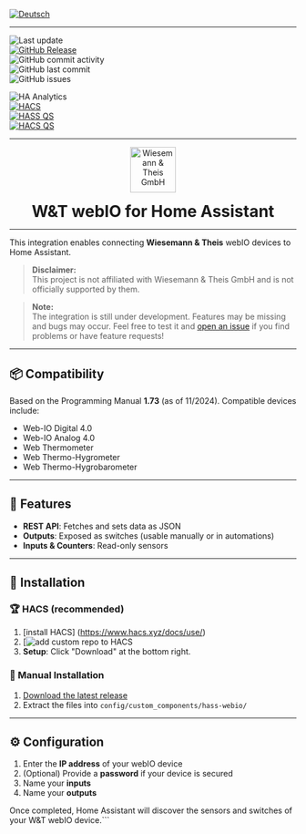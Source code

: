 [![Deutsch](https://img.shields.io/badge/🇩🇪%20-German-blue)](README.md)

---

![Last update](https://img.shields.io/github/last-commit/moehrem/hass-webio?label=last%20update)  
[![GitHub Release](https://img.shields.io/github/v/release/moehrem/hass-webio?sort=semver)](https://github.com/moehrem/hass-webio/releases)  
![GitHub commit activity](https://img.shields.io/github/commit-activity/m/moehrem/hass-webio)  
![GitHub last commit](https://img.shields.io/github/last-commit/moehrem/hass-webio)  
![GitHub issues](https://img.shields.io/github/issues/moehrem/hass-webio)  

![HA Analytics](https://img.shields.io/badge/dynamic/json?url=https%3A%2F%2Fanalytics.home-assistant.io%2Fcustom_integrations.json&query=%24.hass-webio.total&label=Active%20Installations)  
[![HACS](https://img.shields.io/badge/HACS-Integration-blue.svg)](https://github.com/hacs/integration)  
[![HASS QS](https://github.com/moehrem/hass-webio/actions/workflows/hass.yml/badge.svg)](https://github.com/moehrem/hass-webio/actions/workflows/hass.yml)  
[![HACS QS](https://github.com/moehrem/hass-webio/actions/workflows/hacs.yml/badge.svg)](https://github.com/moehrem/hass-webio/actions/workflows/hacs.yml)

---

<div align="center" style="display: flex; align-items: center; justify-content: center; gap: 1rem; flex-wrap: wrap;">

<a href="https://www.wut.de">
  <img src="https://www.wut.de/pics/icon/e-wwwww-wt-grww-000.svg" alt="Wiesemann & Theis GmbH" height="80">
</a>

<h1 style="margin: 0;">W&amp;T webIO for Home Assistant</h1>

</div>

---

This integration enables connecting **Wiesemann & Theis** webIO devices to Home Assistant.

> **Disclaimer:**  
> This project is not affiliated with Wiesemann & Theis GmbH and is not officially supported by them.

> **Note:**  
> The integration is still under development. Features may be missing and bugs may occur. Feel free to test it and [open an issue](https://github.com/moehrem/hass-webio/issues) if you find problems or have feature requests!

---

## 📦 Compatibility

Based on the Programming Manual **1.73** (as of 11/2024). Compatible devices include:

- Web-IO Digital 4.0  
- Web-IO Analog 4.0  
- Web Thermometer  
- Web Thermo-Hygrometer  
- Web Thermo-Hygrobarometer  

---

## 🔧 Features

- **REST API**: Fetches and sets data as JSON  
- **Outputs**: Exposed as switches (usable manually or in automations)  
- **Inputs & Counters**: Read-only sensors  

---

## 📂 Installation

### 🏆 HACS (recommended)

1. [install HACS] (https://www.hacs.xyz/docs/use/)
2. [![add custom repo to HACS](https://my.home-assistant.io/redirect/hacs_repository/?owner=moehrem&repository=hass-webio&category=Integration)
3. **Setup**: Click "Download" at the bottom right.

### 🔧 Manual Installation

1. [Download the latest release](https://github.com/moehrem/hass-webio/releases/latest)  
2. Extract the files into `config/custom_components/hass-webio/`

---

## ⚙️ Configuration

1. Enter the **IP address** of your webIO device  
2. (Optional) Provide a **password** if your device is secured  
3. Name your **inputs**  
4. Name your **outputs**  

Once completed, Home Assistant will discover the sensors and switches of your W&T webIO device.```
